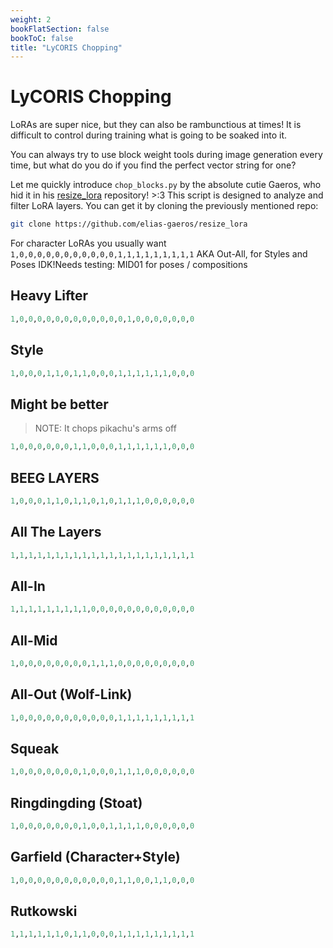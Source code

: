 ```yaml
---
weight: 2
bookFlatSection: false
bookToC: false
title: "LyCORIS Chopping"
---
```


<!--markdownlint-disable MD025 -->

# LyCORIS Chopping

LoRAs are super nice, but they can also be rambunctious at times! It is difficult to control during training what is going to be soaked into it.

You can always try to use block weight tools during image generation every time, but what do you do if you find the perfect vector string for one?

Let me quickly introduce `chop_blocks.py` by the absolute cutie Gaeros, who hid it in his [resize_lora](https://github.com/elias-gaeros/resize_lora) repository! >:3 This script is designed to analyze and filter LoRA layers. You can get it by cloning the previously mentioned repo:

```bash
git clone https://github.com/elias-gaeros/resize_lora
```

For character LoRAs you usually want `1,0,0,0,0,0,0,0,0,0,0,0,1,1,1,1,1,1,1,1,1` AKA Out-All, for Styles and Poses IDK!Needs testing: MID01 for poses / compositions

## Heavy Lifter

```r
1,0,0,0,0,0,0,0,0,0,0,0,0,1,0,0,0,0,0,0,0
```

## Style

```r
1,0,0,0,1,1,0,1,1,0,0,0,1,1,1,1,1,1,0,0,0
```

## Might be better

> NOTE: It chops pikachu's arms off

```r
1,0,0,0,0,0,0,1,1,0,0,0,1,1,1,1,1,1,0,0,0
```

## BEEG LAYERS

```r
1,0,0,0,1,1,0,1,1,0,1,0,1,1,1,0,0,0,0,0,0
```

## All The Layers

```r
1,1,1,1,1,1,1,1,1,1,1,1,1,1,1,1,1,1,1,1,1
```

## All-In

```r
1,1,1,1,1,1,1,1,1,0,0,0,0,0,0,0,0,0,0,0,0
```

## All-Mid

```r
1,0,0,0,0,0,0,0,0,1,1,1,0,0,0,0,0,0,0,0,0
```

## All-Out (Wolf-Link)

```r
1,0,0,0,0,0,0,0,0,0,0,0,1,1,1,1,1,1,1,1,1
```

## Squeak

```r
1,0,0,0,0,0,0,0,1,0,0,0,1,1,1,0,0,0,0,0,0 
```

## Ringdingding (Stoat)

```r
1,0,0,0,0,0,0,0,1,0,0,1,1,1,1,0,0,0,0,0,0
```

## Garfield (Character+Style)

```r
1,0,0,0,0,0,0,0,0,0,0,0,1,1,0,0,1,1,0,0,0
```

## Rutkowski

```r
1,1,1,1,1,1,0,1,1,0,0,0,1,1,1,1,1,1,1,1,1
```
